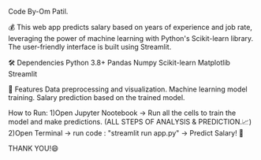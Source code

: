 Code By-Om Patil.

💰 This web app predicts salary based on years of experience and job rate, leveraging the power of machine learning with Python's Scikit-learn library. The user-friendly interface is built using Streamlit.

🛠️ Dependencies Python 3.8+ Pandas Numpy Scikit-learn Matplotlib Streamlit

🧠 Features
Data preprocessing and visualization.
Machine learning model training.
Salary prediction based on the trained model.

How to Run:
1)Open Jupyter Nootebook -> Run all the cells to train the model and make predictions. (ALL STEPS OF ANALYSIS & PREDICTION.📈) 
2)Open Terminal -> run code : "streamlit run app.py" -> Predict Salary! 💸

THANK YOU!😄
